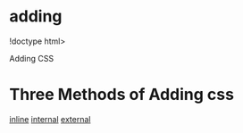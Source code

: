 # adding
!doctype html>
<html lang="en">
<head>
    <meta charset="UTF-8">
    <tittle>Adding CSS</tittle>
</head>
<body>
<h1>Three Methods of Adding css</h1>
<a href="./inline.html">inline</a>
<a href="./internal.html">internal</a>
<a href="./external.html">external</a>
</body>
</html>
